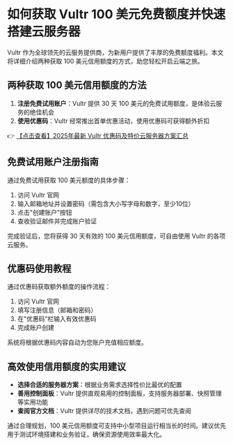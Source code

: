 # 如何获取 Vultr 100 美元免费额度并快速搭建云服务器

Vultr 作为全球领先的云服务提供商，为新用户提供了丰厚的免费额度福利。本文将详细介绍两种获取 100 美元信用额度的方式，助您轻松开启云端之旅。

## 两种获取 100 美元信用额度的方法

1. **注册免费试用账户**：Vultr 提供 30 天 100 美元的免费试用额度，是体验云服务的绝佳机会
2. **使用优惠码**：Vultr 经常推出首单优惠活动，使用优惠码可获得额外折扣

👉 [【点击查看】2025年最新 Vultr 优惠码及特价云服务器方案汇总](https://bit.ly/VuLtr)

## 免费试用账户注册指南

通过免费试用获取 100 美元额度的具体步骤：

1. 访问 Vultr 官网
2. 输入邮箱地址并设置密码（需包含大小写字母和数字，至少10位）
3. 点击"创建账户"按钮
4. 查收验证邮件并完成账户验证

完成验证后，您将获得 30 天有效的 100 美元信用额度，可自由使用 Vultr 的各项云服务。

## 优惠码使用教程

通过优惠码获取额外额度的操作流程：

1. 访问 Vultr 官网
2. 填写注册信息（邮箱和密码）
3. 在"优惠码"栏输入有效优惠码
4. 完成账户创建

系统将根据优惠码内容自动为您账户充值相应额度。

## 高效使用信用额度的实用建议

- **选择合适的服务器方案**：根据业务需求选择性价比最优的配置
- **善用控制面板**：Vultr 提供直观易用的控制面板，支持服务器部署、快照管理等实用功能
- **查阅官方文档**：Vultr 提供详尽的技术文档，遇到问题可优先查阅

通过合理规划，100 美元信用额度可支持中小型项目运行相当长的时间。建议优先用于测试环境搭建和业务验证，确保资源使用效率最大化。